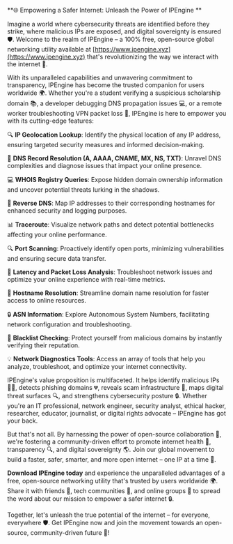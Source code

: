 **🌐 Empowering a Safer Internet: Unleash the Power of IPEngine **

Imagine a world where cybersecurity threats are identified before they strike, where malicious IPs are exposed, and digital sovereignty is ensured 🛡️. Welcome to the realm of IPEngine – a 100% free, open-source global networking utility available at [https://www.ipengine.xyz](https://www.ipengine.xyz) that's revolutionizing the way we interact with the internet 🔌.

With its unparalleled capabilities and unwavering commitment to transparency, IPEngine has become the trusted companion for users worldwide 🌍. Whether you're a student verifying a suspicious scholarship domain 📚, a developer debugging DNS propagation issues 💻, or a remote worker troubleshooting VPN packet loss 🤝, IPEngine is here to empower you with its cutting-edge features:

🔍 **IP Geolocation Lookup**: Identify the physical location of any IP address, ensuring targeted security measures and informed decision-making.

📡 **DNS Record Resolution (A, AAAA, CNAME, MX, NS, TXT)**: Unravel DNS complexities and diagnose issues that impact your online presence.

💻 **WHOIS Registry Queries**: Expose hidden domain ownership information and uncover potential threats lurking in the shadows.

🚀 **Reverse DNS**: Map IP addresses to their corresponding hostnames for enhanced security and logging purposes.

📊 **Traceroute**: Visualize network paths and detect potential bottlenecks affecting your online performance.

🔍 **Port Scanning**: Proactively identify open ports, minimizing vulnerabilities and ensuring secure data transfer.

📡 **Latency and Packet Loss Analysis**: Troubleshoot network issues and optimize your online experience with real-time metrics.

👀 **Hostname Resolution**: Streamline domain name resolution for faster access to online resources.

🔒 **ASN Information**: Explore Autonomous System Numbers, facilitating network configuration and troubleshooting.

🚫 **Blacklist Checking**: Protect yourself from malicious domains by instantly verifying their reputation.

💡 **Network Diagnostics Tools**: Access an array of tools that help you analyze, troubleshoot, and optimize your internet connectivity.

IPEngine's value proposition is multifaceted. It helps identify malicious IPs 🕵️‍♀️, detects phishing domains 💔, reveals scam infrastructure 🚨, maps digital threat surfaces 🔍, and strengthens cybersecurity posture 🔒. Whether you're an IT professional, network engineer, security analyst, ethical hacker, researcher, educator, journalist, or digital rights advocate – IPEngine has got your back.

But that's not all. By harnessing the power of open-source collaboration 🤝, we're fostering a community-driven effort to promote internet health 🌟, transparency 🔍, and digital sovereignty 🌎. Join our global movement to build a faster, safer, smarter, and more open internet – one IP at a time 🚀.

**Download IPEngine today** and experience the unparalleled advantages of a free, open-source networking utility that's trusted by users worldwide 🌍. Share it with friends 👫, tech communities 🤖, and online groups 💬 to spread the word about our mission to empower a safer internet 🔒.

Together, let's unleash the true potential of the internet – for everyone, everywhere 🛡️. Get IPEngine now and join the movement towards an open-source, community-driven future 🚀!